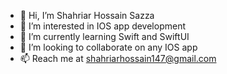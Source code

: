- 👋 Hi, I’m Shahriar Hossain Sazza
- 👀 I’m interested in IOS app development
- 🌱 I’m currently learning Swift and SwiftUI
- 💞️ I’m looking to collaborate on any IOS app
- 📫 Reach me at shahriarhossain147@gmail.com

<!---
Mrsazza/Mrsazza is a ✨ special ✨ repository because its `README.md` (this file) appears on your GitHub profile.
You can click the Preview link to take a look at your changes.
--->
